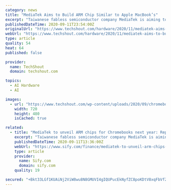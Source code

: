 ```yaml
---
category: news
title: "MediaTek Aims to Build ARM Chip Similar to Apple MacBook’s"
excerpt: "Taiwanese fabless semiconductor company MediaTek is aiming to launch a new chip for affordable Chromebooks that will be similar to Apple's upcoming"
publishedDateTime: 2020-09-11T23:54:00Z
originalUrl: "https://www.techshout.com/hardware/2020/11/mediatek-aims-to-build-arm-chip-similar-to-apple-macbooks/"
webUrl: "https://www.techshout.com/hardware/2020/11/mediatek-aims-to-build-arm-chip-similar-to-apple-macbooks/"
type: article
quality: 54
heat: 64
published: false

provider:
  name: TechShout
  domain: techshout.com

topics:
  - AI Hardware
  - AI

images:
  - url: "https://www.techshout.com/wp-content/uploads/2020/09/chromebooks.jpg"
    width: 720
    height: 480
    isCached: true

related:
  - title: "MediaTek to unveil ARM chips for Chromebooks next year: Report"
    excerpt: "Taiwanese fabless semiconductor company MediaTek is aiming to launch a new chip for affordable Chromebooks that will be similar to Apples upcoming Arm-based processors for MacBooks."
    publishedDateTime: 2020-09-11T13:36:00Z
    webUrl: "https://www.sify.com/finance/mediatek-to-unveil-arm-chips-for-chromebooks-next-year-report-news-topnews-ujlmODadjdcii.html"
    type: article
    provider:
      name: Sify.com
      domain: sify.com
    quality: 19

secured: "+Bkt33LGf1KUAiNj2ViW8wu8N8GMUVI4gIQUPucEkNyfZC8poKDtV8xqFbVfZVHW7vjURonal4PZvG7dISA48zKZI6UxpgyC46DIRYGRDn2iSoU1L9bG0FHSmqMQ2Ms+oXp/py2ySZVqnnoSDFMeiyvYpxuHhIB67oRMGzEfzj+UrOG/opdyf2+g+cxM/lpgoPHSfrVxAMGOdPM4Js5odODbr5YTdXax0cF/ORobNzDNhHz3D+QMq4YIWN84XXKIacQqLmOgZ5Q1QA6ka4Js6WwgHbyh0/m95y8NKqIJet0qZlLtLbazU+1Pzf6Eh1AvE0pJK+E7wL+QW9XeRxnHef1uOfEndjgWZBov+ocAsR0=;2JcN2P17msih6I8Bfjuz0Q=="
---
```


